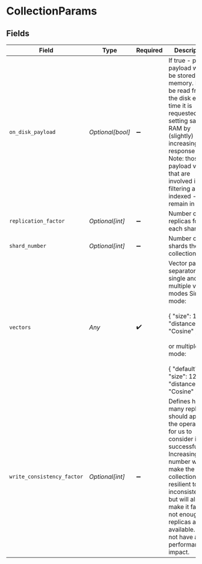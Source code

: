 # CollectionParams


## Fields

| Field                                                                                                                                                                                                                                                                            | Type                                                                                                                                                                                                                                                                             | Required                                                                                                                                                                                                                                                                         | Description                                                                                                                                                                                                                                                                      |
| -------------------------------------------------------------------------------------------------------------------------------------------------------------------------------------------------------------------------------------------------------------------------------- | -------------------------------------------------------------------------------------------------------------------------------------------------------------------------------------------------------------------------------------------------------------------------------- | -------------------------------------------------------------------------------------------------------------------------------------------------------------------------------------------------------------------------------------------------------------------------------- | -------------------------------------------------------------------------------------------------------------------------------------------------------------------------------------------------------------------------------------------------------------------------------- |
| `on_disk_payload`                                                                                                                                                                                                                                                                | *Optional[bool]*                                                                                                                                                                                                                                                                 | :heavy_minus_sign:                                                                                                                                                                                                                                                               | If true - point's payload will not be stored in memory. It will be read from the disk every time it is requested. This setting saves RAM by (slightly) increasing the response time. Note: those payload values that are involved in filtering and are indexed - remain in RAM.  |
| `replication_factor`                                                                                                                                                                                                                                                             | *Optional[int]*                                                                                                                                                                                                                                                                  | :heavy_minus_sign:                                                                                                                                                                                                                                                               | Number of replicas for each shard                                                                                                                                                                                                                                                |
| `shard_number`                                                                                                                                                                                                                                                                   | *Optional[int]*                                                                                                                                                                                                                                                                  | :heavy_minus_sign:                                                                                                                                                                                                                                                               | Number of shards the collection has                                                                                                                                                                                                                                              |
| `vectors`                                                                                                                                                                                                                                                                        | *Any*                                                                                                                                                                                                                                                                            | :heavy_check_mark:                                                                                                                                                                                                                                                               | Vector params separator for single and multiple vector modes Single mode:<br/><br/>{ "size": 128, "distance": "Cosine" }<br/><br/>or multiple mode:<br/><br/>{ "default": { "size": 128, "distance": "Cosine" } }                                                                |
| `write_consistency_factor`                                                                                                                                                                                                                                                       | *Optional[int]*                                                                                                                                                                                                                                                                  | :heavy_minus_sign:                                                                                                                                                                                                                                                               | Defines how many replicas should apply the operation for us to consider it successful. Increasing this number will make the collection more resilient to inconsistencies, but will also make it fail if not enough replicas are available. Does not have any performance impact. |
